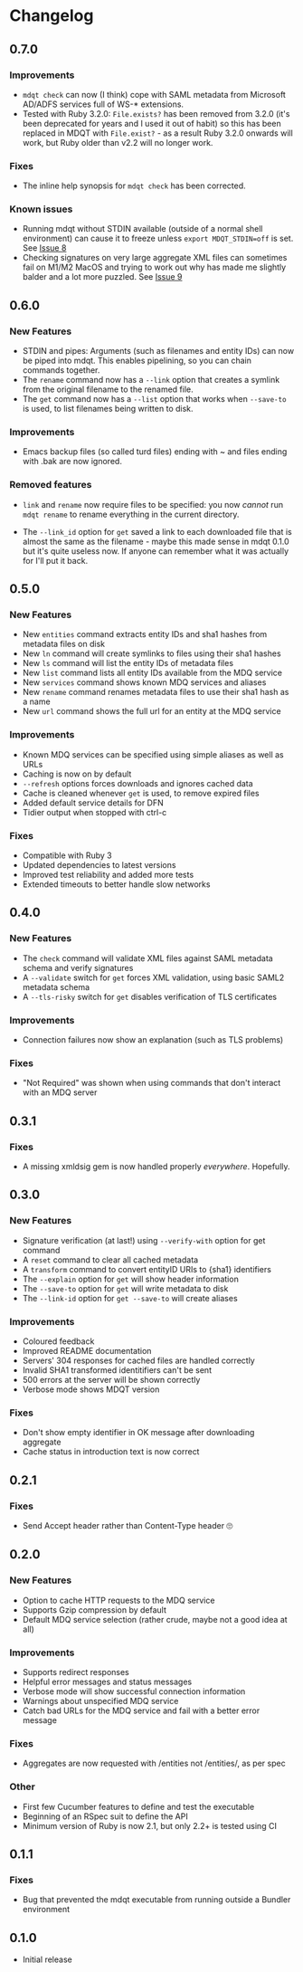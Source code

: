 # Changelog

## 0.7.0

### Improvements

- `mdqt check` can now (I think) cope with SAML metadata from Microsoft AD/ADFS services full of WS-* extensions.
- Tested with Ruby 3.2.0: `File.exists?` has been removed from 3.2.0 (it's been deprecated for years and I used it out of habit) 
  so this has been replaced in MDQT with `File.exist?` - as a result Ruby 3.2.0 onwards will work, but Ruby older than v2.2
  will no longer work.

### Fixes

- The inline help synopsis for `mdqt check` has been corrected.

### Known issues

- Running mdqt without STDIN available (outside of a normal shell environment) can cause it to freeze unless 
  `export MDQT_STDIN=off` is set. See [Issue 8](https://github.com/Digital-Identity-Labs/mdqt/issues/8)
- Checking signatures on very large aggregate XML files can sometimes fail on M1/M2 MacOS and trying to work out why 
  has made me slightly balder and a lot more puzzled. See [Issue 9](https://github.com/Digital-Identity-Labs/mdqt/issues/9) 

## 0.6.0

### New Features

- STDIN and pipes: Arguments (such as filenames and entity IDs) can now be piped into mdqt. This 
  enables pipelining, so you can chain commands together.
- The `rename` command now has a `--link` option that creates a symlink from the original
  filename to the renamed file.
- The `get` command now has a `--list` option that works when `--save-to` is used, to list filenames being
  written to disk. 

### Improvements

- Emacs backup files (so called turd files) ending with ~ and files ending with .bak 
  are now ignored.

### Removed features

- `link` and `rename` now require files to be specified: you now *cannot* run `mdqt rename`
  to rename everything in the current directory.

- The `--link_id` option for `get` saved a link to each downloaded file that is almost the same as the 
  filename - maybe this made sense in mdqt 0.1.0 but it's quite useless now. If anyone can remember what it was
  actually for I'll put it back.

## 0.5.0

### New Features

- New `entities` command extracts entity IDs and sha1 hashes from metadata files on disk
- New `ln` command will create symlinks to files using their sha1 hashes
- New `ls` command will list the entity IDs of metadata files
- New `list` command lists all entity IDs available from the MDQ service
- New `services` command shows known MDQ services and aliases
- New `rename` command renames metadata files to use their sha1 hash as a name 
- New `url` command shows the full url for an entity at the MDQ service

### Improvements

- Known MDQ services can be specified using simple aliases as well as URLs
- Caching is now on by default
- `--refresh` options forces downloads and ignores cached data
- Cache is cleaned whenever `get` is used, to remove expired files
- Added default service details for DFN
- Tidier output when stopped with ctrl-c

### Fixes

- Compatible with Ruby 3
- Updated dependencies to latest versions
- Improved test reliability and added more tests
- Extended timeouts to better handle slow networks

## 0.4.0

### New Features
- The `check` command will validate XML files against SAML metadata schema and verify signatures
- A `--validate` switch for `get` forces XML validation, using basic SAML2 metadata schema
- A `--tls-risky` switch for `get` disables verification of TLS certificates

### Improvements
- Connection failures now show an explanation (such as TLS problems)

### Fixes
- "Not Required" was shown when using commands that don't interact with an MDQ server

## 0.3.1

### Fixes
- A missing xmldsig gem is now handled properly *everywhere*. Hopefully.

## 0.3.0

### New Features
- Signature verification (at last!) using `--verify-with` option for get command
- A `reset` command to clear all cached metadata
- A `transform` command to convert entityID URIs to {sha1} identifiers
- The `--explain` option for `get` will show header information
- The `--save-to` option for `get` will write metadata to disk
- The `--link-id` option for `get --save-to` will create aliases

### Improvements
- Coloured feedback
- Improved README documentation
- Servers' 304 responses for cached files are handled correctly
- Invalid SHA1 transformed identitifiers can't be sent
- 500 errors at the server will be shown correctly
- Verbose mode shows MDQT version

### Fixes
- Don't show empty identifier in OK message after downloading aggregate
- Cache status in introduction text is now correct

## 0.2.1

### Fixes
- Send Accept header rather than Content-Type header 🙄

## 0.2.0

### New Features
- Option to cache HTTP requests to the MDQ service
- Supports Gzip compression by default
- Default MDQ service selection (rather crude, maybe not a good idea at all)

### Improvements
- Supports redirect responses
- Helpful error messages and status messages
- Verbose mode will show successful connection information
- Warnings about unspecified MDQ service
- Catch bad URLs for the MDQ service and fail with a better error message

### Fixes
- Aggregates are now requested with /entities not /entities/, as per spec

### Other
- First few Cucumber features to define and test the executable
- Beginning of an RSpec suit to define the API
- Minimum version of Ruby is now 2.1, but only 2.2+ is tested using CI

## 0.1.1

### Fixes
- Bug that prevented the mdqt executable from running outside a Bundler environment

## 0.1.0

- Initial release